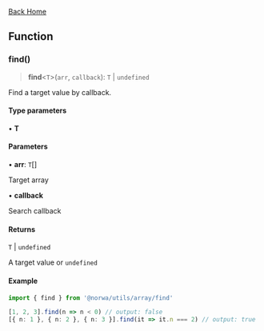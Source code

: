 [Back Home](/README.md)

## Function

### find()

> **find**\<`T`\>(`arr`, `callback`): `T` \| `undefined`

Find a target value by callback.

#### Type parameters

• **T**

#### Parameters

• **arr**: `T`[]

Target array

• **callback**

Search callback

#### Returns

`T` \| `undefined`

A target value or `undefined`

#### Example

```ts
import { find } from '@norwa/utils/array/find'

[1, 2, 3].find(n => n < 0) // output: false
[{ n: 1 }, { n: 2 }, { n: 3 }].find(it => it.n === 2) // output: true
```
